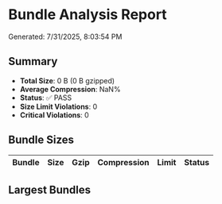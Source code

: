 # Bundle Analysis Report

Generated: 7/31/2025, 8:03:54 PM

## Summary

- **Total Size**: 0 B (0 B gzipped)
- **Average Compression**: NaN%
- **Status**: ✅ PASS
- **Size Limit Violations**: 0
- **Critical Violations**: 0

## Bundle Sizes

| Bundle | Size | Gzip | Compression | Limit | Status |
|--------|------|------|-------------|-------|--------|

## Largest Bundles

